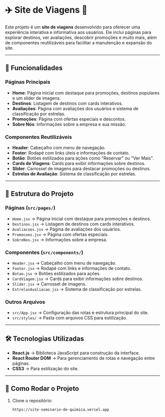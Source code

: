 # ✈️ Site de Viagens 🌴

Este projeto é um **site de viagens** desenvolvido para oferecer uma experiência interativa e informativa aos usuários. Ele inclui páginas para explorar destinos, ver avaliações, descobrir promoções e muito mais, além de componentes reutilizáveis para facilitar a manutenção e expansão do site.

---

## 📌 Funcionalidades

### Páginas Principais
- **Home**: Página inicial com destaque para promoções, destinos populares e um slider de imagens.
- **Destinos**: Listagem de destinos com cards interativos.
- **Avaliações**: Página com avaliações dos usuários e sistema de classificação por estrelas.
- **Promoções**: Página com ofertas especiais e descontos.
- **Sobre Nós**: Informações sobre a empresa e sua missão.

### Componentes Reutilizáveis
- **Header**: Cabeçalho com menu de navegação.
- **Footer**: Rodapé com links úteis e informações de contato.
- **Botão**: Botões estilizados para ações como "Reservar" ou "Ver Mais".
- **Cards de Viagens**: Cards para exibir informações sobre destinos.
- **Slider**: Carrossel de imagens para destacar promoções ou destinos.
- **Estrelas de Avaliação**: Sistema de classificação por estrelas.

---

## 📂 Estrutura do Projeto

### Páginas (`src/pages/`)
- `Home.jsx` → Página inicial com destaque para promoções e destinos.
- `Destinos.jsx` → Listagem de destinos com cards interativos.
- `Avaliacoes.jsx` → Página de avaliações dos usuários.
- `Promocoes.jsx` → Página com ofertas especiais.
- `SobreNos.jsx` → Informações sobre a empresa.

### Componentes (`src/components/`)
- `Header.jsx` → Cabeçalho com menu de navegação.
- `Footer.jsx` → Rodapé com links e informações de contato.
- `Botao.jsx` → Botões estilizados para ações.
- `CardViagem.jsx` → Cards para exibir informações sobre destinos.
- `Slider.jsx` → Carrossel de imagens.
- `EstrelasAvaliacao.jsx` → Sistema de classificação por estrelas.

### Outros Arquivos
- `src/App.jsx` → Configuração das rotas e estrutura principal do site.
- `src/styles/` → Pasta com arquivos CSS para estilização.

---

## 🛠️ Tecnologias Utilizadas

- **React.js** → Biblioteca JavaScript para construção da interface.
- **React Router DOM** → Para gerenciamento de rotas e navegação entre páginas.
- **CSS3** → Para estilização do site.

---

## 🚀 Como Rodar o Projeto

1. Clone o repositório:
   ```bash
   https://site-seminario-de-quimica.vercel.app

